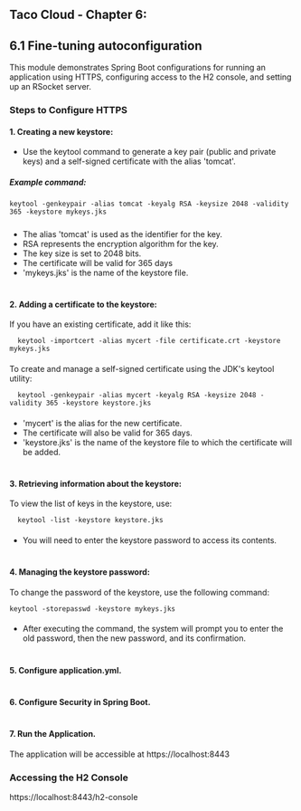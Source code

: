 ## Taco Cloud - Chapter 6:
## 6.1 Fine-tuning autoconfiguration

This module demonstrates Spring Boot configurations for running an application using HTTPS, 
configuring access to the H2 console, and setting up an RSocket server.

### Steps to Configure HTTPS
#### 1. Creating a new keystore:
* Use the keytool command to generate a key pair (public and private keys) 
   and a self-signed certificate with the alias 'tomcat'.
##### Example command:
    keytool -genkeypair -alias tomcat -keyalg RSA -keysize 2048 -validity 365 -keystore mykeys.jks
#####
- The alias 'tomcat' is used as the identifier for the key.
- RSA represents the encryption algorithm for the key.
- The key size is set to 2048 bits.
- The certificate will be valid for 365 days
- 'mykeys.jks' is the name of the keystore file.


#
#### 2. Adding a certificate to the keystore:
If you have an existing certificate, add it like this:

      keytool -importcert -alias mycert -file certificate.crt -keystore mykeys.jks
####
To create and manage a self-signed certificate using the JDK's keytool utility:

      keytool -genkeypair -alias mycert -keyalg RSA -keysize 2048 -validity 365 -keystore keystore.jks

####
- 'mycert' is the alias for the new certificate.
- The certificate will also be valid for 365 days.
- 'keystore.jks' is the name of the keystore file to which the certificate will be added.

#
#### 3. Retrieving information about the keystore:
To view the list of keys in the keystore, use:

      keytool -list -keystore keystore.jks
####
- You will need to enter the keystore password to access its contents.

#
#### 4. Managing the keystore password:
To change the password of the keystore, use the following command:

    keytool -storepasswd -keystore mykeys.jks
####
- After executing the command, the system will prompt you to enter the old password, 
then the new password, and its confirmation.

#
#### 5. Configure application.yml.
#
#### 6. Configure Security in Spring Boot.
#
#### 7. Run the Application.
The application will be accessible at https://localhost:8443

### Accessing the H2 Console
https://localhost:8443/h2-console


